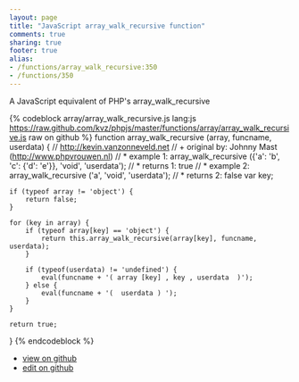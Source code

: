 ```yaml
---
layout: page
title: "JavaScript array_walk_recursive function"
comments: true
sharing: true
footer: true
alias:
- /functions/array_walk_recursive:350
- /functions/350
---
```

A JavaScript equivalent of PHP's array_walk_recursive

{% codeblock array/array_walk_recursive.js lang:js https://raw.github.com/kvz/phpjs/master/functions/array/array_walk_recursive.js raw on github %}
function array_walk_recursive (array, funcname, userdata) {
    // http://kevin.vanzonneveld.net
    // +   original by: Johnny Mast (http://www.phpvrouwen.nl)
    // *     example 1: array_walk_recursive ({'a': 'b', 'c': {'d': 'e'}}, 'void', 'userdata');
    // *     returns 1: true
    // *     example 2: array_walk_recursive ('a', 'void', 'userdata');
    // *     returns 2: false
    var key;

    if (typeof array != 'object') {
        return false;
    }

    for (key in array) {
        if (typeof array[key] == 'object') {
            return this.array_walk_recursive(array[key], funcname, userdata);
        }

        if (typeof(userdata) != 'undefined') {
            eval(funcname + '( array [key] , key , userdata  )');
        } else {
            eval(funcname + '(  userdata ) ');
        }
    }

    return true;
}
{% endcodeblock %}

 - [view on github](https://github.com/kvz/phpjs/blob/master/functions/array/array_walk_recursive.js)
 - [edit on github](https://github.com/kvz/phpjs/edit/master/functions/array/array_walk_recursive.js)
